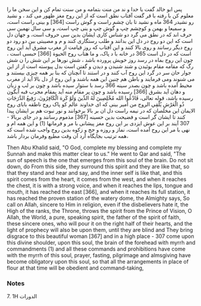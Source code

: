 پس ابو خالد گفت یا خدا و ند من منت بتمامه و من سنت تمام کن و این سخن ما را معلوم کن با رفته با قر گفت آفتاب نطق است که از این روح مغز ظهور می کند ، و نشید رو نشیدر 364 ماه و نشید تا بان چشم راست و گوش راست [364] و بینی راست است، و سمیعا و بهمن و کوچشم چپ و گوش چپ و ینی چپ است، و سی سال نهمین سی حرف اند که در نطق می گرد دو شناس کاری ایشان بدین سی حروف است، و جهان دل است که این دو روح در دل این بدانند و طلب رستگاری کنند و م و مصیبتی بین دو رود دو روح دیگر رسانند و روی بالا کنند و این آفتاب که روز قیامت از مغرب مشرق آید این روح است که در دل است 365 در خانه با د پاک، و ما هتاب روح الحيوة [366] حبسی است ، چون این روح بماه در رسد روز خویش پرورده باشد ، شش نورها بر این شش را ن شش رگ که مقامه مقام بوئیدن و شند شنیدن و دیدن و گفتن است بدل پیوسته است از از این جوار حان سر در گرد این روح آب کنند و در استند تا آنچنان که بنا بر همه چیزی بیستند و می شنوند ومی فرمایند و باطن هم چنین این همه باشند و این روح از دل بالا آید از مغرب محیط آمده باشد و چون بصدر سینه 366 رسد با ستوار سیده باشد و چون بر لب و زبان و دهان آید بشرق [366] رسیده باشد و چون پر مقام منه آید بمقام مجرب قبه آبگون رسیده باشد، قوله تعالی، فَادْعُوا الله مُخْلِصِينَ لَهُ الدِّينَ وَلَوْ كَرِهَ الْكَافِرُونَ، رَفِيعُ الدَّرَجَاتِ ذُو الْعَرْشِ يُلْقِي الروح من أمير بینی که ای خداوند عالم کو پاک روح ناطقه بابای روح الایمان این مخلصان که در نیمه راست دل ان بر بالا برخوانند و نور نبوت هم بر ایشان پیدا کنند تا ایشان گر است و فضیحت بدین حسینه [367] مذموم رسانند و در جای بربالا - 307 آیند بر این عوش ایزدی بر این روح مغز پیشانی با مر و فرمانها (1) و این همه ام و نهی با مر این روح آمده است، نماز و روزه و حج و زکوه بدین روح واجب شده است که همه ترتیب بجایگاه آرد آن وقت مطیع وفرمان بردار باشد،

Then Abu Khalid said, "O God, complete my blessing and complete my Sunnah and make this matter clear to us." He went to Qar and said, "The sun of speech is the one that emerges from this soul of the brain. Do not sit down, do From this side, they surround this spirit and they are like that, so that they stand and hear and say, and the inner self is like that, and this spirit comes from the heart, it comes from the west, and when it reaches the chest, it is with a strong voice, and when it reaches the lips, tongue and mouth, it has reached the east [366], and when it reaches its full station, it has reached the proven station of the watery dome, the Almighty says, So call on Allah, sincere to Him in religion, even if the disbelievers hate it, the High of the ranks, the Throne, throws the spirit from the Prince of Vision, O Allah, the World, a pure, speaking spirit, the father of the spirit of faith, these sincere ones, who will pour it on the right half of their hearts, and the light of prophecy will also be upon them, until they are blind and They bring disgrace to this beautiful woman [367] and in a high place - 307 come upon this divine shoulder, upon this soul, the brain of the forehead with myrrh and commandments (1) and all these commands and prohibitions have come with the myrrh of this soul, prayer, fasting, pilgrimage and almsgiving have become obligatory upon this soul, so that all the arrangements in place of flour at that time will be obedient and command-taking,

### Notes

7. 1H الدورات